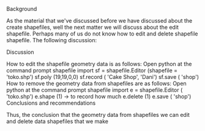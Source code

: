 Background

As the material that we've discussed before we have discussed about the create shapefiles, well the next matter we will discuss about the edit shapefile. Perhaps many of us do not know how to edit and delete shapefile shapefile. The following discussion:

Discussion

How to edit the shapefile geometry data is as follows:
Open python at the command prompt
shapefile import
sf = shapefile.Editor (shapefile = 'toko.shp')
sf.poly (19,19,0,0)
sf.record ( 'Cake Shop', 'Dani')
sf.save ( 'shop')
How to remove the geometry data from shapefiles are as follows:
Open python at the command prompt
shapefile import
e = shapefile.Editor ( 'toko.shp')
e.shape (1) -> to record how much
e.delete (1)
e.save ( 'shop')
Conclusions and recommendations

Thus, the conclusion that the geometry data from shapefiles we can edit and delete data shapefiles that we make
